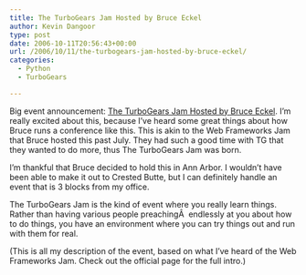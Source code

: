 ```yaml
---
title: The TurboGears Jam Hosted by Bruce Eckel
author: Kevin Dangoor
type: post
date: 2006-10-11T20:56:43+00:00
url: /2006/10/11/the-turbogears-jam-hosted-by-bruce-eckel/
categories:
  - Python
  - TurboGears

---
```

Big event announcement: [The TurboGears Jam Hosted by Bruce Eckel][1]. I&#8217;m really excited about this, because I&#8217;ve heard some great things about how Bruce runs a conference like this. This is akin to the Web Frameworks Jam that Bruce hosted this past July. They had such a good time with TG that they wanted to do more, thus The TurboGears Jam was born.

I&#8217;m thankful that Bruce decided to hold this in Ann Arbor. I wouldn&#8217;t have been able to make it out to Crested Butte, but I can definitely handle an event that is 3 blocks from my office.

The TurboGears Jam is the kind of event where you really learn things. Rather than having various people preachingÂ  endlessly at you about how to do things, you have an environment where you can try things out and run with them for real.

(This is all my description of the event, based on what I&#8217;ve heard of the Web Frameworks Jam. Check out the official page for the full intro.)

 [1]: http://mindview.net/Conferences/TurboGearsJam/
